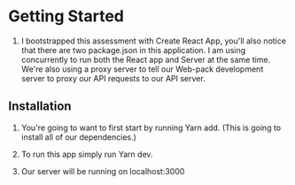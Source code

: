 # Getting Started

1. I bootstrapped this assessment with Create React App, you'll also notice that there are two package.json in this application. I am using concurrently to run both the React app and Server at the same time. We're also using a proxy server to tell our Web-pack development server to proxy our API requests to our API server.

## Installation

1. You're going to want to first start by running Yarn add. (This is going to install all of our dependencies.)

2. To run this app simply run Yarn dev.

3. Our server will be running on localhost:3000
